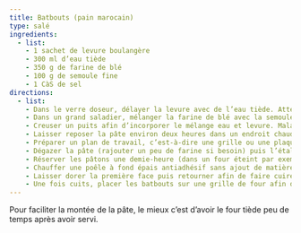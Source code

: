 ```yaml
---
title: Batbouts (pain marocain)
type: salé
ingredients:
  - list:
    - 1 sachet de levure boulangère
    - 300 ml d’eau tiède
    - 350 g de farine de blé
    - 100 g de semoule fine
    - 1 CàS de sel
directions:
  - list:
    - Dans le verre doseur, délayer la levure avec de l’eau tiède. Attendre 15 min environ. 
    - Dans un grand saladier, mélanger la farine de blé avec la semoule fine et le sel.
    - Creuser un puits afin d’incorporer le mélange eau et levure. Malaxer la pâte (rajouter un peu de farine si besoin) afin qu’elle soit légèrement collante et homogène.
    - Laisser reposer la pâte environ deux heures dans un endroit chaud et couvert d’un torchon (dans un four éteint par exemple).
    - Préparer un plan de travail, c’est-à-dire une grille ou une plaque recouverte de papier sulfurisé et éparpiller une petite poignée de semoule fine dessus.
    - Dégazer la pâte (rajouter un peu de farine si besoin) puis l’étaler sur le long du plan de travail. À l’aide d’un emporte pièce de 7 cm ou plus, détailler des pâtons (jusqu’à l’épuisement complet de la pâte).
    - Réserver les pâtons une demie-heure (dans un four éteint par exemple).
    - Chauffer une poêle à fond épais antiadhésif sans ajout de matières grasses et délicatement soulever un pâton à l’aide d’une spatule large et le déposer sur la poêle.
    - Laisser dorer la première face puis retourner afin de faire cuire la seconde et les bords à l’aide d’une pince barbecue.
    - Une fois cuits, placer les batbouts sur une grille de four afin de les laisser refroidir puis dans une corbeille à pain et les couvrir.
---
```


Pour faciliter la montée de la pâte, le mieux c’est d’avoir le four tiède peu de temps après avoir servi.

